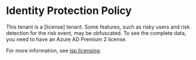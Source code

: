 <properties
	pageTitle="Identity Protection"
	description="Identity Protection"
	articleId="ISP_IdentityProtection_License_Requirements"
	authors="idamsupport"
	ms.author="joaos"
	selfHelpType="insight"
	cloudEnvironments="public"
	ownershipId="AzureIdentity_IdentityProtection"
/>

# Identity Protection Policy

This tenant is a <!--$license-->[license]<!--/$license--> tenant. Some features, such as risky users and risk detection for the risk event, may be obfuscated. To see the complete data, you need to have an Azure AD Premium 2 license.

For more information, see [isp licensing](https://docs.microsoft.com/azure/active-directory/identity-protection/overview-identity-protection#license-requirements).
